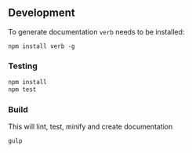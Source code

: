 ## Development

To generate documentation `verb` needs to be installed:

```
npm install verb -g
```

### Testing

```bash
npm install
npm test
```

### Build

This will lint, test, minify and create documentation

```bash
gulp
```

